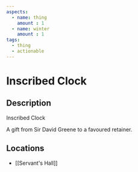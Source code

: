 ```yaml
---
aspects: 
  - name: thing
    amount : 1
  - name: winter
    amount : 1
tags:
  - thing
  - actionable
---
```


# Inscribed Clock

## Description
Inscribed Clock

A gift from Sir David Greene to a favoured retainer.
## Locations
- [[Servant's Hall]]